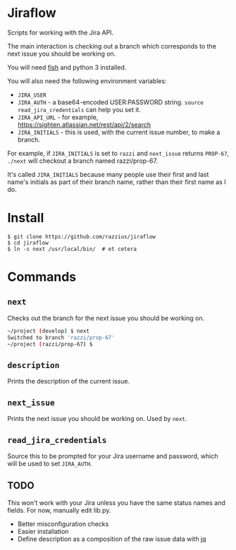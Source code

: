 # Jiraflow

Scripts for working with the Jira API.

The main interaction is checking out a branch which corresponds to the next issue you should be working on.

You will need [fish](https://fishshell.com/) and python 3 installed.

You will also need the following environment variables:

- `JIRA_USER`
- `JIRA_AUTH` - a base64-encoded USER:PASSWORD string. `source read_jira_credentials` can help you set it.
- `JIRA_API_URL` - for example, https://sighten.atlassian.net/rest/api/2/search
- `JIRA_INITIALS` - this is used, with the current issue number, to make a branch.

For example, if `JIRA_INITIALS` is set to `razzi` and `next_issue` returns `PROP-67`, `./next` will checkout a branch named razzi/prop-67.

It's called `JIRA_INITIALS` because many people use their first and last name's initials as part of their branch name, rather than their first name as I do.

# Install

```
$ git clone https://github.com/razzius/jiraflow
$ cd jiraflow
$ ln -s next /usr/local/bin/  # et cetera
```

# Commands

## `next`

Checks out the branch for the next issue you should be working on.

```sh
~/project (develop) $ next
Switched to branch 'razzi/prop-67'
~/project (razzi/prop-67) $
```

## `description`

Prints the description of the current issue.

## `next_issue`

Prints the next issue you should be working on. Used by `next`.

## `read_jira_credentials`

Source this to be prompted for your Jira username and password, which will be used to set `JIRA_AUTH`.

## TODO

This won't work with your Jira unless you have the same status names and fields. For now, manually edit lib.py.

- Better misconfiguration checks
- Easier installation
- Define description as a composition of the raw issue data with [jq](https://github.com/stedolan/jq)
